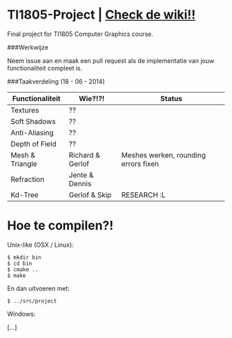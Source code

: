 TI1805-Project | [Check de wiki!!](https://github.com/Balletie/TI1805-Project/wiki)
===================================================================================

Final project for TI1805 Computer Graphics course.

###Werkwijze

Neem issue aan en maak een pull request als de implementatie van
jouw functionaliteit compleet is.

###Taakverdeling (18 - 06 - 2014)

| Functionaliteit | Wie?!?!          | Status           |
| --------------- | ---------------- | ---------------- |
| Textures        | ??               |                  |
| Soft Shadows    | ??               |                  |
| Anti-Aliasing   | ??               |                  |
| Depth of Field  | ??               |                  |
| Mesh & Triangle | Richard & Gerlof | Meshes werken, rounding errors fixen |
| Refraction      | Jente & Dennis   |                  |
| Kd-Tree         | Gerlof & Skip    | RESEARCH :L      |

Hoe te compilen?!
=================

Unix-like (OSX / Linux): 

````
$ mkdir bin
$ cd bin
$ cmake ..
$ make
````

En dan uitvoeren met:
````
$ ../src/project
````

Windows:

[...]
